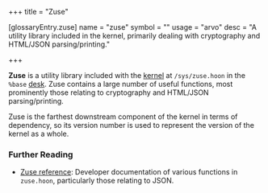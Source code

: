 +++
title = "Zuse"

[glossaryEntry.zuse]
name = "zuse"
symbol = ""
usage = "arvo"
desc = "A utility library included in the kernel, primarily dealing with cryptography and HTML/JSON parsing/printing."

+++

**Zuse** is a utility library included with the
[kernel](/glossary/kernel) at `/sys/zuse.hoon` in the `%base`
[desk](/glossary/zuse). Zuse contains a large number of useful
functions, most prominently those relating to cryptography and HTML/JSON
parsing/printing.

Zuse is the farthest downstream component of the kernel in terms of dependency,
so its version number is used to represent the version of the kernel as a whole.

### Further Reading

- [Zuse reference](/language/hoon/zuse): Developer
  documentation of various functions in `zuse.hoon`, particularly those relating
  to JSON.
